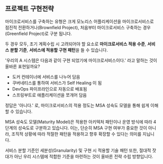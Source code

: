 ## 프로젝트 구현전략

마이크로서비스를 구축하는 유형은 크게 모노리스 어플리케이션을 마이크로서비스로 점진적 전환하거나(Brownfield Project), 처음부터 마이크로서비스 구축하는 경우(Greenfield Project)로 구분 됩니다.

두 경우 모두, 초기 계획수립 시 고려되어야 할 요소로 **마이크로서비스 적용 수준**, **서비스 분할 기준**, **서비스에 적용할 구현 패턴**을 들 수 있습니다.

'우리의 A 시스템은 다음과 같이 구현 되었기에 마이크로서비스이다.' 라고 말하는 것이 올바른 표현일까요?   
  - 도커 컨테이너에 서비스를 나누어 담음
  - 쿠버네티스를 통하여 서비스가 Self Healing 이 됨
  - DevOps 파이프라인으로 자동으로 배포됨
  - 스프링부트로 애플리케이션을 쪼개어 담음

정답은 '아니다.' 로, 마이크로서비스의 적용 정도는 MSA 성숙도 모델을 통해 쉽게 이해할 수 있습니다. 

MSA 성숙도 모델(Maturity Model)은 적용한 아키텍처 패턴이나 운영 방식에 따라 4 단계의 성숙도로 구분하고 있습니다. 이는, 단순히 MSA 구현 여부가 중요한 것이 아니라, 조직적 상황에 따라 적절한 패턴을 적용하고 향후 확장할 수 있다는 의미를 지닙니다. 

서비스 분할 기준인 세분성(Granularity) 및 구현 시 적용할 기술 패턴 또한, 절대적 잣대가 아닌 우리 시스템에 적합한 기준을 마련하는 것이 올바른 전략 수립 방향입니다.  


<br/><br/><br/>